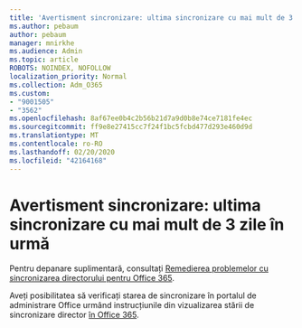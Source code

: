 ```yaml
---
title: 'Avertisment sincronizare: ultima sincronizare cu mai mult de 3 zile în urmă'
ms.author: pebaum
author: pebaum
manager: mnirkhe
ms.audience: Admin
ms.topic: article
ROBOTS: NOINDEX, NOFOLLOW
localization_priority: Normal
ms.collection: Adm_O365
ms.custom:
- "9001505"
- "3562"
ms.openlocfilehash: 8af67ee0b4c2b56b21d7a9d0b8e74ce7181fe4ec
ms.sourcegitcommit: ff9e8e27415cc7f24f1bc5fcbd477d293e460d9d
ms.translationtype: MT
ms.contentlocale: ro-RO
ms.lasthandoff: 02/20/2020
ms.locfileid: "42164168"
---
```

# <a name="sync-warning-last-synced-more-than-3-days-ago"></a>Avertisment sincronizare: ultima sincronizare cu mai mult de 3 zile în urmă

Pentru depanare suplimentară, consultați [Remedierea problemelor cu sincronizarea directorului pentru Office 365](https://docs.microsoft.com/en-us/office365/enterprise/fix-problems-with-directory-synchronization).

Aveți posibilitatea să verificați starea de sincronizare în portalul de administrare Office urmând instrucțiunile din vizualizarea stării de sincronizare director [în Office 365](https://docs.microsoft.com/en-us/office365/enterprise/view-directory-synchronization-status).

